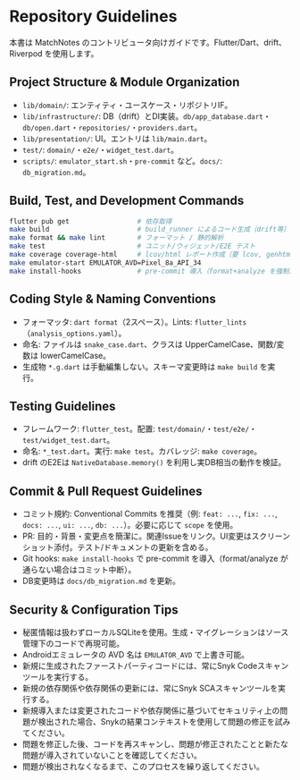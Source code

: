 # Repository Guidelines

本書は MatchNotes のコントリビュータ向けガイドです。Flutter/Dart、drift、Riverpod を使用します。

## Project Structure & Module Organization
- `lib/domain/`: エンティティ・ユースケース・リポジトリIF。
- `lib/infrastructure/`: DB（drift）とDI実装。`db/app_database.dart`・`db/open.dart`・`repositories/`・`providers.dart`。
- `lib/presentation/`: UI。エントリは `lib/main.dart`。
- `test/`: `domain/`・`e2e/`・`widget_test.dart`。
- `scripts/`: `emulator_start.sh`・`pre-commit` など。`docs/`: `db_migration.md`。

## Build, Test, and Development Commands
```bash
flutter pub get                 # 依存取得
make build                      # build_runner によるコード生成（drift等）
make format && make lint        # フォーマット / 静的解析
make test                       # ユニット/ウィジェット/E2E テスト
make coverage coverage-html     # lcov/html レポート作成（要 lcov, genhtml）
make emulator-start EMULATOR_AVD=Pixel_8a_API_34
make install-hooks              # pre-commit 導入（format+analyze を強制）
```

## Coding Style & Naming Conventions
- フォーマッタ: `dart format`（2スペース）。Lints: `flutter_lints`（`analysis_options.yaml`）。
- 命名: ファイルは `snake_case.dart`、クラスは UpperCamelCase、関数/変数は lowerCamelCase。
- 生成物 `*.g.dart` は手動編集しない。スキーマ変更時は `make build` を実行。

## Testing Guidelines
- フレームワーク: `flutter_test`。配置: `test/domain/`・`test/e2e/`・`test/widget_test.dart`。
- 命名: `*_test.dart`。実行: `make test`。カバレッジ: `make coverage`。
- drift のE2Eは `NativeDatabase.memory()` を利用し実DB相当の動作を検証。

## Commit & Pull Request Guidelines
- コミット規約: Conventional Commits を推奨（例: `feat: ...`, `fix: ...`, `docs: ...`, `ui: ...`, `db: ...`）。必要に応じて `scope` を使用。
- PR: 目的・背景・変更点を簡潔に。関連Issueをリンク。UI変更はスクリーンショット添付。テスト/ドキュメントの更新を含める。
- Git hooks: `make install-hooks` で pre-commit を導入（format/analyze が通らない場合はコミット中断）。
- DB変更時は `docs/db_migration.md` を更新。

## Security & Configuration Tips
- 秘匿情報は扱わずローカルSQLiteを使用。生成・マイグレーションはソース管理下のコードで再現可能。
- Androidエミュレータの AVD 名は `EMULATOR_AVD` で上書き可能。
- 新規に生成されたファーストパーティコードには、常にSnyk Codeスキャンツールを実行する。
- 新規の依存関係や依存関係の更新には、常にSnyk SCAスキャンツールを実行する。
- 新規導入または変更されたコードや依存関係に基づいてセキュリティ上の問題が検出された場合、Snykの結果コンテキストを使用して問題の修正を試みてください。
- 問題を修正した後、コードを再スキャンし、問題が修正されたことと新たな問題が導入されていないことを確認してください。
- 問題が検出されなくなるまで、このプロセスを繰り返してください。
